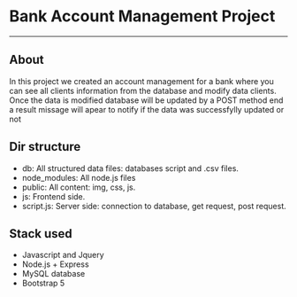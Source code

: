 # Bank Account Management Project
-------------------------------------------------------------------------------
## About

In this project we created an account management for a bank where you can see all clients information from the database
and modify data clients.
Once the data is modified database will be updated by a POST method end a result missage will apear to notify if the data was successfylly updated or not


## Dir structure
- db:     All structured data files: databases script and .csv files. 
- node_modules: All node.js files
- public: All content: img, css, js.
- js:    Frontend side.
- script.js: Server side: connection to database, get request, post request.

## Stack used
- Javascript and Jquery
- Node.js + Express
- MySQL database
- Bootstrap 5



